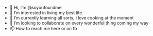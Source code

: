 - 👋 Hi, I’m @soyoufoundme
- 👀 I’m interested in living my best life
- 🌱 I’m currently learning all sorts, i love cooking at the moment
- 💞️ I’m looking to collaborate on every wonderful thing coming my way 
- 📫 How to reach me here or on fb 

<!---
soyoufoundme/soyoufoundme is a ✨ special ✨ repository because its `README.md` (this file) appears on your GitHub profile.
You can click the Preview link to take a look at your changes.
--->
